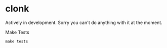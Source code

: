 # clonk

Actively in development. Sorry you can't do anything with it at the moment. 



Make Tests
```
make tests
```



